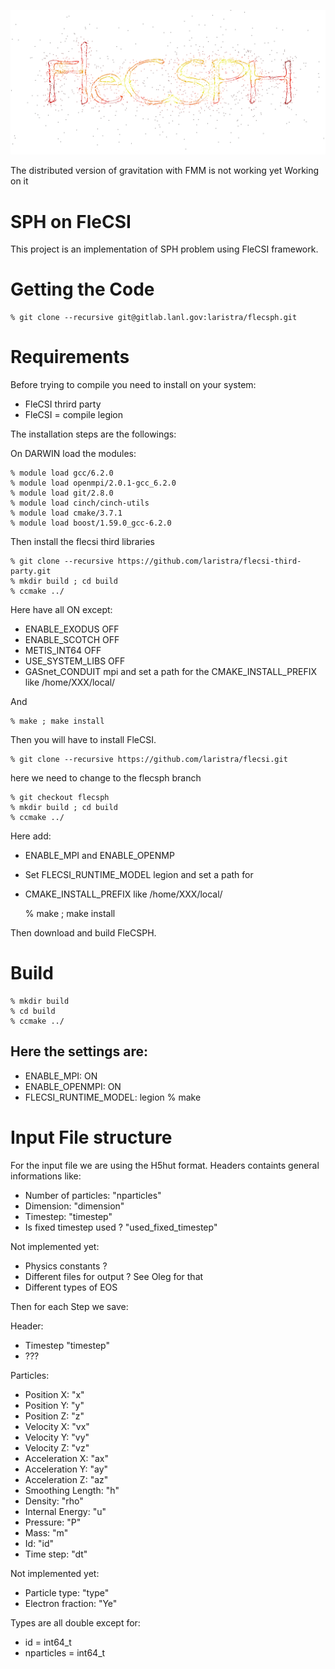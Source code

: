 ![logo](doc/flecsph_logo_bg.png)


<aside class="warning">
The distributed version of gravitation with FMM is not working yet
Working on it
</aside>

# SPH on FleCSI 

This project is an implementation of SPH problem using FleCSI framework.

# Getting the Code 

    % git clone --recursive git@gitlab.lanl.gov:laristra/flecsph.git

# Requirements

Before trying to compile you need to install on your system: 

- FleCSI thrird party
- FleCSI = compile legion

The installation steps are the followings: 

On DARWIN load the modules: 

    % module load gcc/6.2.0
    % module load openmpi/2.0.1-gcc_6.2.0
    % module load git/2.8.0
    % module load cinch/cinch-utils
    % module load cmake/3.7.1
    % module load boost/1.59.0_gcc-6.2.0

Then install the flecsi third libraries

    % git clone --recursive https://github.com/laristra/flecsi-third-party.git
    % mkdir build ; cd build
    % ccmake ../

Here have all ON except: 
- ENABLE_EXODUS OFF 
- ENABLE_SCOTCH OFF
- METIS_INT64 OFF
- USE_SYSTEM_LIBS OFF
- GASnet_CONDUIT mpi
and set a path for the CMAKE_INSTALL_PREFIX like /home/XXX/local/

And

    % make ; make install 

Then you will have to install FleCSI. 

    % git clone --recursive https://github.com/laristra/flecsi.git

here we need to change to the flecsph branch 

    % git checkout flecsph 
    % mkdir build ; cd build 
    % ccmake ../

Here add:
- ENABLE_MPI and ENABLE_OPENMP 
- Set FLECSI_RUNTIME_MODEL legion
and set a path for 
- CMAKE_INSTALL_PREFIX like /home/XXX/local/

    % make ; make install 

Then download and build FleCSPH.


# Build 

    % mkdir build
    % cd build 
    % ccmake ../ 
Here the settings are: 
- 
- ENABLE_MPI: ON
- ENABLE_OPENMPI: ON
- FLECSI_RUNTIME_MODEL: legion
    % make 


# Input File structure 

For the input file we are using the H5hut format. 
Headers containts general informations like: 

- Number of particles: "nparticles"
- Dimension: "dimension"
- Timestep: "timestep"
- Is fixed timestep used ? "used_fixed_timestep"

Not implemented yet: 
- Physics constants ? 
- Different files for output ? See Oleg for that
- Different types of EOS

Then for each Step we save:

Header:
- Timestep "timestep"
- ???

Particles:
- Position X: "x"
- Position Y: "y" 
- Position Z: "z" 
- Velocity X: "vx"
- Velocity Y: "vy" 
- Velocity Z: "vz"
- Acceleration X: "ax"
- Acceleration Y: "ay"
- Acceleration Z: "az"
- Smoothing Length: "h"
- Density: "rho"
- Internal Energy: "u"
- Pressure: "P"
- Mass: "m"
- Id: "id" 
- Time step: "dt"
 
Not implemented yet:
- Particle type: "type"
- Electron fraction: "Ye"

Types are all double except for:

- id = int64_t
- nparticles = int64_t 
